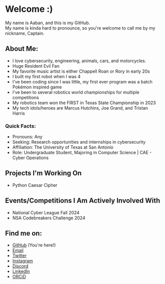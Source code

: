 # Welcome :)
<p>My name is Aaban, and this is my GitHub.<br />
My name is kinda hard to pronounce, so you're welcome to call me by my nickname, Captain.</p>

## About Me:
- I love cybersecurity, engineering, animals, cars, and motorcycles.
- Huge Resident Evil Fan
- My favorite music artist is either Chappell Roan or Rory in early 20s
- I built my first robot when I was 4
- I've been coding since I was little, my first ever program was a batch Pokémon inspired game
- I've been to several robotics world championships for multiple competitions
- My robotics team won the FIRST in Texas State Championship in 2023
- My tech idols/heroes are Marcus Hutchins, Joe Grand, and Tristan Harris
### Quick Facts:
- Pronouns: Any
- Seeking: Research opportunities and internships in cybersecurity
- Affiliation: The University of Texas at San Antonio  
- Role: Undergraduate Student, Majoring in Computer Science | CAE - Cyber Operations  

## Projects I'm Working On
- Python Caesar Cipher

## Events/Competitions I Am Actively Involved With
- National Cyber League Fall 2024
- NSA Codebreakers Challenge 2024

## Find me on:
- [GitHub](https://github.com/zepphen "zepphen") (You're here!)
- [Email](mailto:zepphen@proton.me)
- [Twitter](https://twitter.com/zepphen)
- [Instagram](https://instagram.com/zepphenyrr)
- [Discord](https://discordapp.com/users/388759933128278016)
- [LinkedIn](https://www.linkedin.com/in/aaban-moiz)
- [ORCiD](https://orcid.org/0009-0008-5267-2374)
<!--
**complecks/complecks** is a ✨ _special_ ✨ repository because its `README.md` (this file) appears on your GitHub profile.

Here are some ideas to get you started:

- 🔭 I’m currently working on ...
- 🌱 I’m currently learning ...
- 👯 I’m looking to collaborate on ...
- 🤔 I’m looking for help with ...
- 💬 Ask me about ...
- 📫 How to reach me: ...
- 😄 Pronouns: ...
- ⚡ Fun fact: ...
-->

